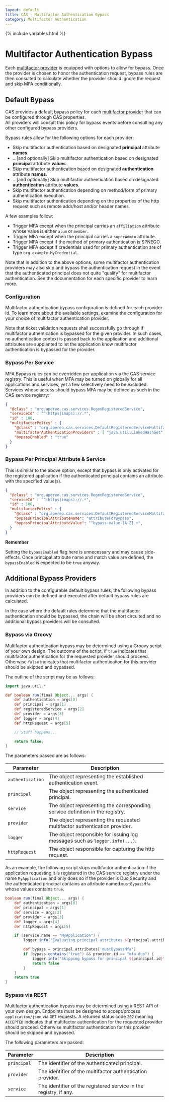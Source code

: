 ```yaml
---
layout: default
title: CAS - Multifactor Authentication Bypass
category: Multifactor Authentication
---
```


{% include variables.html %}

# Multifactor Authentication Bypass

Each [multifactor provider](Configuring-Multifactor-Authentication.html) is equipped with 
options to allow for bypass. Once the provider
is chosen to honor the authentication request, bypass rules are then consulted
to calculate whether the provider should ignore the request and skip MFA conditionally.

## Default Bypass

CAS provides a default bypass policy for 
each [multifactor provider](Configuring-Multifactor-Authentication.html) that can be configured through CAS properties.  
All providers will consult this policy for bypass events before consulting any other configured bypass providers.

Bypass rules allow for the following options for each provider:

- Skip multifactor authentication based on designated **principal** attribute **names**.
- ...[and optionally] Skip multifactor authentication based on designated **principal** attribute **values**.
- Skip multifactor authentication based on designated **authentication** attribute **names**.
- ...[and optionally] Skip multifactor authentication based on designated **authentication** attribute **values**.
- Skip multifactor authentication depending on method/form of primary authentication execution.
- Skip multifactor authentication depending on the properties of the http request such as remote addr/host and/or header names.

A few examples follow:

- Trigger MFA except when the principal carries an `affiliation` attribute whose value is either `alum` or `member`.
- Trigger MFA except when the principal carries a `superAdmin` attribute.
- Trigger MFA except if the method of primary authentication is SPNEGO.
- Trigger MFA except if credentials used for primary authentication are of type `org.example.MyCredential`.

Note that in addition to the above options, some multifactor authentication providers
may also skip and bypass the authentication request in the event that the authenticated principal does not quite "qualify"
for multifactor authentication. See the documentation for each specific provider to learn more.

### Configuration

Multifactor authentication bypass configuration is defined for each provider id. To learn more about the available settings,
examine the configuration for your choice of multifactor authentication provider.

Note that ticket validation requests shall successfully go through if multifactor authentication is
bypassed for the given provider. In such cases, no authentication context is passed back to the application and
additional attributes are supplanted to let the application know multifactor authentication is bypassed for the provider.

### Bypass Per Service

MFA Bypass rules can be overridden per application via the CAS service registry. This is useful when
MFA may be turned on globally for all applications and services, yet a few selectively need to be excluded. Services
whose access should bypass MFA may be defined as such in the CAS service registry:

```json
{
  "@class" : "org.apereo.cas.services.RegexRegisteredService",
  "serviceId" : "^(https|imaps)://.*",
  "id" : 100,
  "multifactorPolicy" : {
    "@class" : "org.apereo.cas.services.DefaultRegisteredServiceMultifactorPolicy",
    "multifactorAuthenticationProviders" : [ "java.util.LinkedHashSet", [ "mfa-duo" ] ],
    "bypassEnabled" : "true"
  }
}
```

### Bypass Per Principal Attribute & Service

This is similar to the above option, except that bypass is only activated for
the registered application if the authenticated principal contains an attribute
with the specified value(s). 

```json
{
  "@class" : "org.apereo.cas.services.RegexRegisteredService",
  "serviceId" : "^(https|imaps)://.*",
  "id" : 100,
  "multifactorPolicy" : {
    "@class" : "org.apereo.cas.services.DefaultRegisteredServiceMultifactorPolicy",
    "bypassPrincipalAttributeName": "attributeForBypass",
    "bypassPrincipalAttributeValue": "^bypass-value-[A-Z].+",
  }
}
```

<div class="alert alert-info"><strong>Remember</strong>
<p>Setting the <code>bypassEnabled</code> flag here is unnecessary and may cause side-effects. Once principal attribute name and match value
are defined, the <code>bypassEnabled</code> is expected to be <code>true</code> anyway.</p>
</div>

## Additional Bypass Providers

In addition to the configurable default bypass rules, the following bypass providers 
can be defined and executed after default bypass rules are calculated.

In the case where the default rules determine that the multifactor authentication 
should be bypassed, the chain will be short circuited and no additional bypass providers will be consulted.

### Bypass via Groovy

Multifactor authentication bypass may be determined using a Groovy script of your 
own design. The outcome of the script, if `true` indicates that multifactor
 authentication for the requested provider should proceed. Otherwise `false` indicates 
that  multifactor authentication for this provider should be skipped and bypassed. 

The outline of the script may be as follows:

```groovy
import java.util.*

def boolean run(final Object... args) {
    def authentication = args[0]
    def principal = args[1]
    def registeredService = args[2]
    def provider = args[3]
    def logger = args[4]
    def httpRequest = args[5]

    // Stuff happens...

    return false;
}
```

The parameters passed are as follows:

| Parameter        | Description                                                                   |
|------------------|-------------------------------------------------------------------------------|
| `authentication` | The object representing the established authentication event.                 |
| `principal`      | The object representing the authenticated principal.                          |
| `service`        | The object representing the corresponding service definition in the registry. |
| `provider`       | The object representing the requested multifactor authentication provider.    |
| `logger`         | The object responsible for issuing log messages such as `logger.info(...)`.   |
| `httpRequest`    | The object responsible for capturing the http request.                        |

As an example, the following script skips multifactor authentication if the application 
requesting it is registered in the CAS service registry under the name `MyApplication` and 
only does so if the provider is Duo Security and the authenticated principal contains 
an attribute named `mustBypassMfa` whose values contains `true`.

```groovy
boolean run(final Object... args) {
    def authentication = args[0]
    def principal = args[1]
    def service = args[2]
    def provider = args[3]
    def logger = args[4]
    def httpRequest = args[5]

    if (service.name == "MyApplication") {
        logger.info("Evaluating principal attributes ${principal.attributes}")

        def bypass = principal.attributes['mustBypassMfa']
        if (bypass.contains("true") && provider.id == "mfa-duo") {
            logger.info("Skipping bypass for principal ${principal.id}")
            return false
        }
    }
    return true
}
```

### Bypass via REST

Multifactor authentication bypass may be determined using a REST API of your 
own design. Endpoints must be designed to accept/process `application/json` via 
`GET` requests. A returned status code `202` meaning `ACCEPTED` indicates that multifactor 
authentication for the requested provider should proceed. Otherwise multifactor 
authentication for this provider should be skipped and bypassed.

The following parameters are passed:

| Parameter   | Description                                                       |
|-------------|-------------------------------------------------------------------|
| `principal` | The identifier of the authenticated principal.                    |
| `provider`  | The identifier of the multifactor authentication provider.        |
| `service`   | The identifier of the registered service in the registry, if any. |
